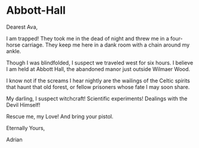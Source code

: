 # Abbott-Hall
Dearest Ava,   

I am trapped! They took me in the dead of night and threw me in a four-horse carriage. They keep me here in a dank room with a chain around my ankle. 

Though I was blindfolded, I suspect we traveled west for six hours. I believe I am held at Abbott Hall, the abandoned manor just outside Wilmaer Wood.

I know not if the screams I hear nightly are the wailings of the Celtic spirits that haunt that old forest, or fellow prisoners whose fate I may soon share.

My darling, I suspect witchcraft! Scientific experiments! Dealings with the Devil Himself! 

Rescue me, my Love! And bring your pistol.

Eternally Yours,

Adrian
